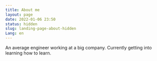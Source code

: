 ```yaml
---
title: About me
layout: page
date: 2022-01-06 23:50
status: hidden
slug: landing-page-about-hidden
Lang: en
---
```


An average engineer working at a big company. Currently getting into learning how to learn.
